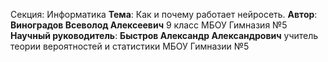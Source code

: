 Секция: Информатика
**Тема**: Как и почему работает нейросеть.
**Автор**: **Виноградов Всеволод Алексеевич** 9 класс МБОУ Гимназия №5
**Научный руководитель**: **Быстров Александр Александрович** учитель теории вероятностей и статистики МБОУ Гимназии №5
